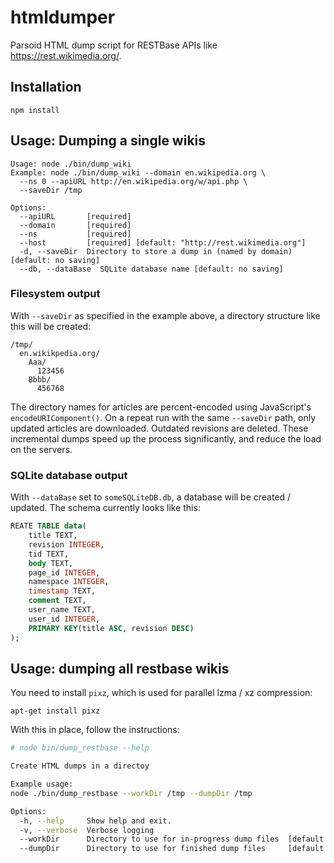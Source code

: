 # htmldumper
Parsoid HTML dump script for RESTBase APIs like https://rest.wikimedia.org/.

## Installation

`npm install`

## Usage: Dumping a single wikis

```
Usage: node ./bin/dump_wiki
Example: node ./bin/dump_wiki --domain en.wikipedia.org \
  --ns 0 --apiURL http://en.wikipedia.org/w/api.php \
  --saveDir /tmp

Options:
  --apiURL       [required]
  --domain       [required]
  --ns           [required]
  --host         [required] [default: "http://rest.wikimedia.org"]
  -d, --saveDir  Directory to store a dump in (named by domain) [default: no saving]
  --db, --dataBase  SQLite database name [default: no saving]
```

### Filesystem output

With `--saveDir` as specified in the example above, a directory structure like
this will be created:

```
/tmp/
  en.wikikpedia.org/
    Aaa/
      123456
    Bbbb/
      456768
```

The directory names for articles are percent-encoded using JavaScript's
`encodeURIComponent()`. On a repeat run with the same `--saveDir` path, only
updated articles are downloaded. Outdated revisions are deleted. These
incremental dumps speed up the process significantly, and reduce the load on
the servers.

### SQLite database output

With `--dataBase` set to `someSQLiteDB.db`, a database will be created /
updated. The schema currently looks like this:

```sql
REATE TABLE data(
    title TEXT,
    revision INTEGER,
    tid TEXT,
    body TEXT,
    page_id INTEGER,
    namespace INTEGER,
    timestamp TEXT,
    comment TEXT,
    user_name TEXT,
    user_id INTEGER,
    PRIMARY KEY(title ASC, revision DESC)
);
```

## Usage: dumping all restbase wikis

You need to install `pixz`, which is used for parallel lzma / xz compression:

`apt-get install pixz`

With this in place, follow the instructions:

```bash
# node bin/dump_restbase --help

Create HTML dumps in a directoy

Example usage:
node ./bin/dump_restbase --workDir /tmp --dumpDir /tmp

Options:
  -h, --help     Show help and exit.
  -v, --verbose  Verbose logging
  --workDir      Directory to use for in-progress dump files  [default: "/tmp"]
  --dumpDir      Directory to use for finished dump files     [default: "/tmp"]
```
